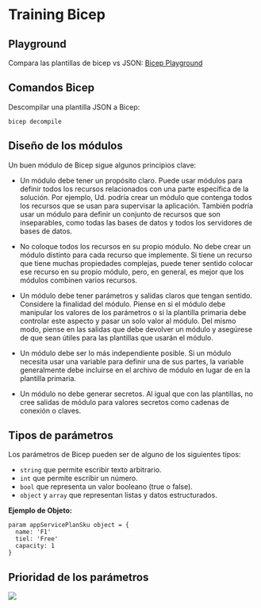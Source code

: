# Training Bicep

## Playground
Compara las plantillas de bicep vs JSON: [Bicep Playground](https://azure.github.io/bicep/)

## Comandos Bicep
Descompilar una plantilla JSON a Bicep:
```bicep
bicep decompile
```

## Diseño de los módulos
Un buen módulo de Bicep sigue algunos principios clave:

- Un módulo debe tener un propósito claro. Puede usar módulos para definir todos los recursos relacionados con una parte específica de la solución. Por ejemplo, Ud. podría crear un módulo que contenga todos los recursos que se usan para supervisar la aplicación. También podría usar un módulo para definir un conjunto de recursos que son inseparables, como todas las bases de datos y todos los servidores de bases de datos.

- No coloque todos los recursos en su propio módulo. No debe crear un módulo distinto para cada recurso que implemente. Si tiene un recurso que tiene muchas propiedades complejas, puede tener sentido colocar ese recurso en su propio módulo, pero, en general, es mejor que los módulos combinen varios recursos.

- Un módulo debe tener parámetros y salidas claros que tengan sentido. Considere la finalidad del módulo. Piense en si el módulo debe manipular los valores de los parámetros o si la plantilla primaria debe controlar este aspecto y pasar un solo valor al módulo. Del mismo modo, piense en las salidas que debe devolver un módulo y asegúrese de que sean útiles para las plantillas que usarán el módulo.

- Un módulo debe ser lo más independiente posible. Si un módulo necesita usar una variable para definir una de sus partes, la variable generalmente debe incluirse en el archivo de módulo en lugar de en la plantilla primaria.

- Un módulo no debe generar secretos. Al igual que con las plantillas, no cree salidas de módulo para valores secretos como cadenas de conexión o claves.

## Tipos de parámetros
Los parámetros de Bicep pueden ser de alguno de los siguientes tipos:

- `string` que permite escribir texto arbitrario.
- `int` que permite escribir un número.
- `bool` que representa un valor booleano (true o false).
- `object` y `array` que representan listas y datos estructurados.

**Ejemplo de Objeto:**
```bicep
param appServicePlanSku object = {
  name: 'F1'
  tiel: 'Free'
  capacity: 1
}
```

## Prioridad de los parámetros
![](https://learn.microsoft.com/es-es/training/modules/build-reusable-bicep-templates-parameters/media/4-precedence.png)
